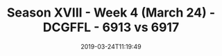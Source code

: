 ---
title: Season XVIII - Week 4 (March 24) - DCGFFL - 6913 vs 6917
teams_score:
- team: 6913
  score: 33
- team: 6917
  score: 12
mvp: Sasha Buchert (Black), Paul Pham (Navy)
game-ball: ''
season: 16
week: 4
date: '2019-03-24T11:19:49'
pageid: season-xviii-march-24-week-4-6913-vs-6917
---